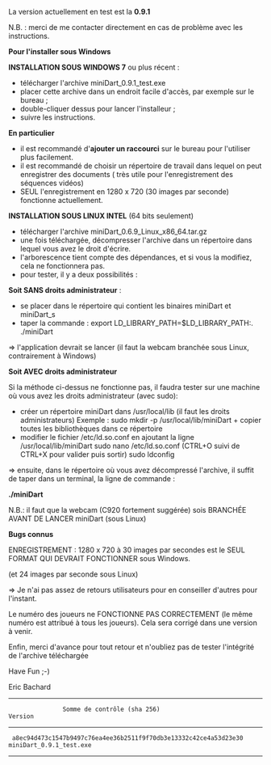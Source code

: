 La version actuellement en test est la **0.9.1**

N.B. : merci de me contacter directement en cas de problème avec les instructions.


**Pour l'installer sous Windows**

**INSTALLATION SOUS WINDOWS 7** ou plus récent :

* télécharger l'archive miniDart_0.9.1_test.exe
* placer cette archive dans un endroit facile d'accès, par exemple sur le bureau ;
* double-cliquer dessus pour lancer l'installeur ;
* suivre les instructions.

**En particulier**

* il est recommandé d'**ajouter un raccourci** sur le bureau pour l'utiliser plus facilement.
* il est recommandé de choisir un répertoire de travail dans lequel on peut enregistrer des documents ( très utile pour l'enregistrement des séquences vidéos)
* SEUL l'enregistrement en 1280 x 720 (30 images par seconde) fonctionne actuellement.

**INSTALLATION SOUS LINUX INTEL**  (64 bits seulement)

- télécharger l'archive miniDart_0.6.9_Linux_x86_64.tar.gz
- une fois téléchargée, décompresser l'archive dans un répertoire dans lequel vous avez le droit d'écrire.
- l'arborescence tient compte des dépendances, et si vous la modifiez, cela ne fonctionnera pas.
- pour tester, il y a deux possibilités :

**Soit SANS droits administrateur** :
- se placer dans le répertoire qui contient les binaires miniDart et miniDart_s
- taper la commande :  export LD_LIBRARY_PATH=$LD_LIBRARY_PATH:. ./miniDart

=> l'application devrait se lancer (il faut la webcam branchée sous Linux, contrairement à Windows)

**Soit AVEC droits administrateur**

Si la méthode ci-dessus ne fonctionne pas, il faudra tester sur une machine où vous avez les droits administrateur (avec sudo):

- créer un répertoire miniDart dans /usr/local/lib (il faut les droits administrateurs)
Exemple : sudo mkdir -p /usr/local/lib/miniDart + copier toutes les bibliothèques dans ce répertoire
- modifier le fichier /etc/ld.so.conf en ajoutant la ligne  /usr/local/lib/miniDart
sudo nano /etc/ld.so.conf    (CTRL+O suivi de CTRL+X pour valider puis sortir)
sudo ldconfig

=> ensuite, dans le répertoire où vous avez décompressé l'archive, il suffit de taper dans un terminal, la ligne de commande :

**./miniDart**

N.B.: il faut que la webcam (C920 fortement suggérée) sois BRANCHÉE AVANT DE LANCER miniDart (sous Linux)



**Bugs connus**

ENREGISTREMENT : 1280 x 720 à 30 images par secondes est le SEUL FORMAT QUI DEVRAIT FONCTIONNER sous Windows.

(et 24 images par seconde sous Linux)

=> Je n'ai pas assez de retours utilisateurs pour en conseiller d'autres pour l'instant.

Le numéro des joueurs ne FONCTIONNE PAS CORRECTEMENT (le même numéro est attribué à tous les joueurs). Cela sera corrigé dans une version à venir.


Enfin, merci d'avance pour tout retour et n'oubliez pas de tester l'intégrité de l'archive téléchargée 

Have Fun ;-)

Eric Bachard


************************************************************************************************************

                   Somme de contrôle (sha 256)                                   Version

************************************************************************************************************

     a8ec94d473c1547b9497c76ea4ee36b2511f9f70db3e13332c42ce4a53d23e30  miniDart_0.9.1_test.exe

************************************************************************************************************

